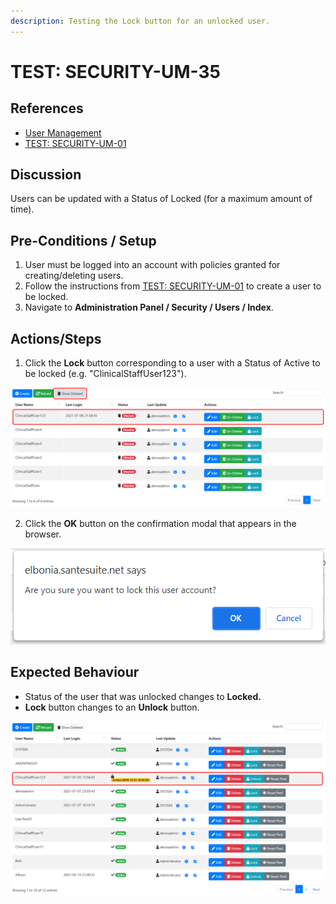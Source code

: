 ```yaml
---
description: Testing the Lock button for an unlocked user.
---
```


# TEST: SECURITY-UM-35

## References

* [User Management](../../../../../operations/security-administration/user-management.md)
* [TEST: SECURITY-UM-01](test-security-um-01.md) 

## Discussion

Users can be updated with a Status of Locked \(for a maximum amount of time\).

## Pre-Conditions / Setup

1. User must be logged into an account with policies granted for creating/deleting users.
2. Follow the instructions from [TEST: SECURITY-UM-01](test-security-um-01.md) to create a user to be locked.
3. Navigate to **Administration Panel / Security / Users / Index**.

## Actions/Steps

1.  Click the **Lock** button corresponding to a user with a Status of Active to be locked \(e.g. "ClinicalStaffUser123"\).

![](../../../../../../.gitbook/assets/image%20%28300%29.png)

2. Click the **OK** button on the confirmation modal that appears in the browser.

![](../../../../../../.gitbook/assets/image%20%28334%29.png)

## Expected Behaviour

* Status of the user that was unlocked changes to **Locked.**
* **Lock** button changes to an **Unlock** button.

![](../../../../../../.gitbook/assets/image%20%28330%29.png)

